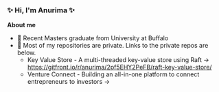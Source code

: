 ### ✨ Hi, I'm Anurima ✨

**About me**

- 💼 Recent Masters graduate from University at Buffalo
- 💬 Most of my repositories are private. Links to the private repos are below.
  - Key Value Store - A multi-threaded key-value store using Raft -> https://gitfront.io/r/anurima/2pf5EHY2PeFB/raft-key-value-store/
  - Venture Connect - Building an all-in-one platform to connect entrepreneurs to investors -> 
<!--
**AnurimaVaishnavi/AnurimaVaishnavi** is a ✨ _special_ ✨ repository because its `README.md` (this file) appears on your GitHub profile.



